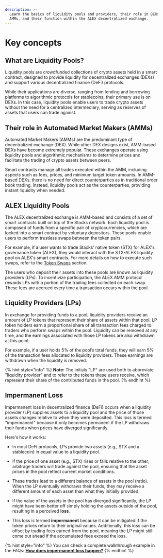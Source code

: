 ```yaml
---
description: >-
  Learn the basics of liquidity pools and providers, their role in DEXs and
  AMMs, and their function within the ALEX decentralized exchange.
---
```


# Key concepts

## What are Liquidity Pools?

Liquidity pools are crowdfunded collections of crypto assets held in a smart contract, designed to provide liquidity for decentralized exchanges (DEXs) and support various decentralized finance (DeFi) protocols.

While their applications are diverse, ranging from lending and borrowing platforms to algorithmic protocols for stablecoins, their primary use is on DEXs. In this case, liquidity pools enable users to trade crypto assets without the need for a centralized intermediary, serving as reserves of assets that users can trade against.

## Their role in Automated Market Makers (AMMs)

Automated Market Makers (AMMs) are the predominant type of decentralized exchange (DEX). While other DEX designs exist, AMM-based DEXs have become extremely popular. These exchanges operate using liquidity pools and algorithmic mechanisms to determine prices and facilitate the trading of crypto assets between peers.

Smart contracts manage all trades executed within the AMM, including aspects such as fees, prices, and minimum target token amounts. In AMM-based DEXs, there is no need for direct counterparties as in traditional order book trading. Instead, liquidity pools act as the counterparties, providing instant liquidity when needed.

## ALEX Liquidity Pools

The ALEX decentralized exchange is AMM-based and consists of a set of smart contracts built on top of the Stacks network. Each liquidity pool is composed of funds from a specific pair of cryptocurrencies, which are locked into a smart contract by voluntary depositors. These pools enable users to perform trustless swaps between the token pairs.

For example, if a user wants to trade Stacks' native token (STX) for ALEX's governance token (ALEX), they would interact with the STX-ALEX liquidity pool on ALEX's smart contracts. For more details on how to execute such swaps, refer to the [Token Swaps](../token-swaps/) section.

The users who deposit their assets into these pools are known as liquidity providers (LPs). To incentivize participation, the ALEX AMM protocol rewards LPs with a portion of the trading fees collected on each swap. These fees are accrued every time a transaction occurs within the pool.

## Liquidity Providers (LPs)

In exchange for providing funds to a pool, liquidity providers receive an amount of LP tokens that represent their share of assets within that pool. LP token holders earn a proportional share of all transaction fees charged to traders who perform swaps within the pool. Liquidity can be removed at any time, and the earnings associated with those LP tokens are also withdrawn at this point.

For example, if a user holds 5% of the pool’s total funds, they will earn 5% of the transaction fees allocated to liquidity providers. These earnings are withdrawn when the liquidity is removed.

{% hint style="info" %}
**Note:** The initials "LP" are used both to abbreviate "liquidity provider" and to refer to the tokens these users receive, which represent their share of the contributed funds in the pool.
{% endhint %}

## Impermanent Loss

Impermanent loss in decentralized finance (DeFi) occurs when a liquidity provider (LP) supplies assets to a liquidity pool and the price of those assets changes relative to when they were deposited. This loss is termed "impermanent" because it only becomes permanent if the LP withdraws their funds when prices have diverged significantly.

Here's how it works:

* In most DeFi protocols, LPs provide two assets (e.g., STX and a stablecoin) in equal value to a liquidity pool.

* If the price of one asset (e.g., STX) rises or falls relative to the other, arbitrage traders will trade against the pool, ensuring that the asset prices in the pool reflect current market conditions.

* These trades lead to a different balance of assets in the pool (ratio). When the LP eventually withdraws their funds, they may receive a different amount of each asset than what they initially provided.

* If the value of the assets in the pool has diverged significantly, the LP might have been better off simply holding the assets outside of the pool, resulting in a perceived **loss**.

* This loss is termed **impermanent** because it can be mitigated if the token prices return to their original values. Additionally, this loss can be offset by trading fees earned from the pool, meaning the LP might still come out ahead if the accumulated fees exceed the loss.

{% hint style="info" %}
You can check a complete walkthrough example in the FAQs: [**How does impermanent loss happen?**](faqs.md#how-does-impermanent-loss-happen)
{% endhint %}
